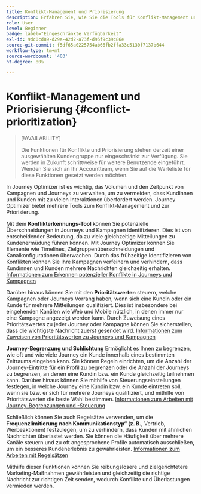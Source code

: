 ```yaml
---
title: Konflikt-Management und Priorisierung
description: Erfahren Sie, wie Sie die Tools für Konflikt-Management und Priorisierung in Journey Optimizer nutzen können.
role: User
level: Beginner
badge: label="Eingeschränkte Verfügbarkeit"
exl-id: 9dc0cd89-d29a-42d2-a73f-d95f9c39c86e
source-git-commit: f5df65a0225754ab66fb2ffa33c5130f7137b644
workflow-type: tm+mt
source-wordcount: '403'
ht-degree: 80%

---
```


# Konflikt-Management und Priorisierung {#conflict-prioritization}

>[!AVAILABILITY]
>
>Die Funktionen für Konflikte und Priorisierung stehen derzeit einer ausgewählten Kundengruppe nur eingeschränkt zur Verfügung. Sie werden in Zukunft schrittweise für weitere Benutzende eingeführt. Wenden Sie sich an Ihr Accountteam, wenn Sie auf die Warteliste für diese Funktionen gesetzt werden möchten.

In Journey Optimizer ist es wichtig, das Volumen und den Zeitpunkt von Kampagnen und Journeys zu verwalten, um zu vermeiden, dass Kundinnen und Kunden mit zu vielen Interaktionen überfordert werden. Journey Optimizer bietet mehrere Tools zum Konflikt-Management und zur Priorisierung.

Mit dem **Konflikterkennungs-Tool** können Sie potenzielle Überschneidungen in Journeys und Kampagnen identifizieren. Dies ist von entscheidender Bedeutung, da zu viele gleichzeitige Mitteilungen zu Kundenermüdung führen können. Mit Journey Optimizer können Sie Elemente wie Timelines, Zielgruppenüberschneidungen und Kanalkonfigurationen überwachen. Durch das frühzeitige Identifizieren von Konflikten können Sie Ihre Kampagnen verfeinern und verhindern, dass Kundinnen und Kunden mehrere Nachrichten gleichzeitig erhalten. [Informationen zum Erkennen potenzieller Konflikte in Journeys und Kampagnen](conflicts.md)

Darüber hinaus können Sie mit den **Prioritätswerten** steuern, welche Kampagnen oder Journeys Vorrang haben, wenn sich eine Kundin oder ein Kunde für mehrere Mitteilungen qualifiziert. Dies ist insbesondere bei eingehenden Kanälen wie Web und Mobile nützlich, in denen immer nur eine Kampagne angezeigt werden kann. Durch Zuweisung eines Prioritätswertes zu jeder Journey oder Kampagne können Sie sicherstellen, dass die wichtigste Nachricht zuerst gesendet wird. [Informationen zum Zuweisen von Prioritätswerten zu Journeys und Kampagnen](priority-scores.md)

**Journey-Begrenzung und Schlichtung** Ermöglicht es Ihnen zu begrenzen, wie oft und wie viele Journey ein Kunde innerhalb eines bestimmten Zeitraums eingeben kann. Sie können Regeln einrichten, um die Anzahl der Journey-Eintritte für ein Profil zu begrenzen oder die Anzahl der Journeys zu begrenzen, an denen eine Kundin bzw. ein Kunde gleichzeitig teilnehmen kann. Darüber hinaus können Sie mithilfe von Steuerungseinstellungen festlegen, in welche Journey eine Kundin bzw. ein Kunde eintreten soll, wenn sie bzw. er sich für mehrere Journeys qualifiziert, und mithilfe von Prioritätswerten die beste Wahl bestimmen. [Informationen zum Arbeiten mit Journey-Begrenzungen und -Steuerung](journey-capping.md)

Schließlich können Sie auch Regelsätze verwenden, um die **Frequenzlimitierung nach Kommunikationstyp“ (z. B.**, Vertrieb, Werbeaktionen) festzulegen, um zu verhindern, dass Kunden mit ähnlichen Nachrichten überlastet werden. Sie können die Häufigkeit über mehrere Kanäle steuern und zu oft angesprochene Profile automatisch ausschließen, um ein besseres Kundenerlebnis zu gewährleisten. [Informationen zum Arbeiten mit Regelsätzen](../configuration/rule-sets.md)</li></ul>

Mithilfe dieser Funktionen können Sie reibungslosere und zielgerichtetere Marketing-Maßnahmen gewährleisten und gleichzeitig die richtige Nachricht zur richtigen Zeit senden, wodurch Konflikte und Überlastungen vermieden werden.
